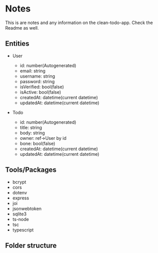 # Notes

This is are notes and any information on the clean-todo-app. Check the Readme as well.

## Entities

-   User

    -   id: number(Autogenerated)
    -   email: string
    -   username: string
    -   password: string
    -   isVerified: bool(false)
    -   isActive: bool(false)
    -   createdAt: datetime(current datetime)
    -   updatedAt: datetime(current datetime)

-   Todo
    -   id: number(Autogenerated)
    -   title: string
    -   body: string
    -   owner: ref->User by id
    -   bone: bool(false)
    -   createdAt: datetime(current datetime)
    -   updatedAt: datetime(current datetime)

## Tools/Packages

-   bcrypt
-   cors
-   dotenv
-   express
-   joi
-   jsonwebtoken
-   sqlite3
-   ts-node
-   tsc
-   typescript

## Folder structure
